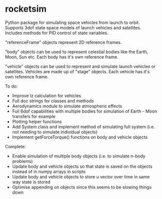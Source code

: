 # rocketsim
Python package for simulating space vehicles from launch to orbit. Supports 3dof state space models of launch vehicles and satellites. Includes methods for PID control of state variables.

"referenceFrame" objects represent 2D reference frames.

"body" objects can be used to represent celestial bodies like the Earth, Moon, Sun etc. Each body has it's own reference frame.

"vehicle" objects can be used to represent and simulate launch vehicles or satellites. Vehicles are made up of "stage" objects. Each vehicle has it's own reference frame.

To do:
- Improve Iz calculation for vehicles
- Full doc strings for classes and methods
- Aerodynamics module to simulate atmospheric effects
- Full 6dof capabilities with multiple bodies for simulation of Earth - Moon transfers for example
- Plotting helper functions
- Add System class and implement method of simulating full system (i.e. not needing to simulate individual objects)
- Implement getForceTorque() functions on body and vehicle objects

Complete:
- Enable simulation of multiple body objects (i.e. to simulate n-body problems)
- Update body and vehicle objects so that state is saved on the objects instead of in numpy arrays in scripts
- Update body and vehicle objects to store u vector over time in same way state is stored
- Optimise appending on objects since this seems to be slowing things down
